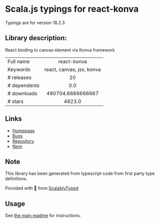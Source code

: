 
# Scala.js typings for react-konva

Typings are for version 18.2.3

## Library description:
React binding to canvas element via Konva framework

|                    |                 |
| ------------------ | :-------------: |
| Full name          | react-konva |
| Keywords           | react, canvas, jsx, konva |
| # releases         | 20 |
| # dependents       | 0.0 |
| # downloads        | 490704.6666666667 |
| # stars            | 4823.0 |

## Links
- [Homepage](https://github.com/konvajs/react-konva#readme)
- [Bugs](https://github.com/konvajs/react-konva/issues)
- [Repository](https://github.com/konvajs/react-konva)
- [Npm](https://www.npmjs.com/package/react-konva)
    


## Note
This library has been generated from typescript code from first party type definitions.

Provided with :purple_heart: from [ScalablyTyped](https://github.com/oyvindberg/ScalablyTyped)

## Usage
See [the main readme](../../readme.md) for instructions.


